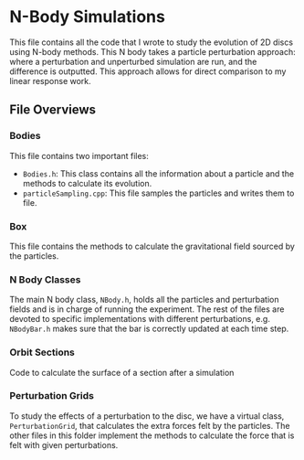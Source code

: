 # N-Body Simulations 
This file contains all the code that I wrote to study the evolution of 2D discs using N-body methods. This N body takes a particle perturbation approach: where a perturbation and unperturbed simulation are run, and the difference is outputted. This approach allows for direct comparison to my linear response work. 

## File Overviews
### Bodies
This file contains two important files:
- `Bodies.h`: This class contains all the information about a particle and the methods to calculate its evolution.
- `particleSampling.cpp`: This file samples the particles and writes them to file.  

### Box
This file contains the methods to calculate the gravitational field sourced by the particles.

### N Body Classes
The main N body class, `NBody.h`, holds all the particles and perturbation fields and is in charge of running the experiment. The rest of the files are devoted to specific implementations with different perturbations, e.g. `NBodyBar.h` makes sure that the bar is correctly updated at each time step.

### Orbit Sections 
Code to calculate the surface of a section after a simulation

### Perturbation Grids 
To study the effects of a perturbation to the disc, we have a virtual class, `PerturbationGrid`, that calculates the extra forces felt by the particles. The other files in this folder implement the methods to calculate the force that is felt with given perturbations. 


